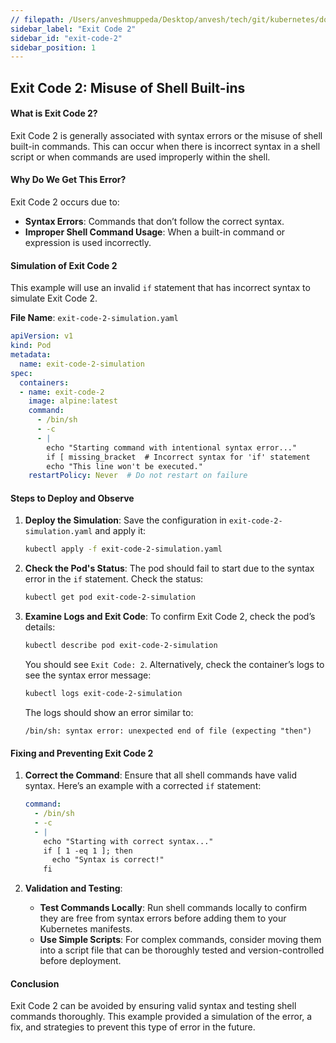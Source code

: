 ```yaml
---
// filepath: /Users/anveshmuppeda/Desktop/anvesh/tech/git/kubernetes/docs/012-troubleshoot/exit-code-2/exit-code-2.md
sidebar_label: "Exit Code 2"
sidebar_id: "exit-code-2"
sidebar_position: 1
---
```


## Exit Code 2: Misuse of Shell Built-ins

#### What is Exit Code 2?
Exit Code 2 is generally associated with syntax errors or the misuse of shell built-in commands. This can occur when there is incorrect syntax in a shell script or when commands are used improperly within the shell.

#### Why Do We Get This Error?
Exit Code 2 occurs due to:
- **Syntax Errors**: Commands that don’t follow the correct syntax.
- **Improper Shell Command Usage**: When a built-in command or expression is used incorrectly.

#### Simulation of Exit Code 2

This example will use an invalid `if` statement that has incorrect syntax to simulate Exit Code 2.

**File Name**: `exit-code-2-simulation.yaml`

```yaml
apiVersion: v1
kind: Pod
metadata:
  name: exit-code-2-simulation
spec:
  containers:
  - name: exit-code-2
    image: alpine:latest
    command:
      - /bin/sh
      - -c
      - |
        echo "Starting command with intentional syntax error..."
        if [ missing_bracket  # Incorrect syntax for 'if' statement
        echo "This line won't be executed."
    restartPolicy: Never  # Do not restart on failure
```

#### Steps to Deploy and Observe

1. **Deploy the Simulation**:
   Save the configuration in `exit-code-2-simulation.yaml` and apply it:
   ```bash
   kubectl apply -f exit-code-2-simulation.yaml
   ```

2. **Check the Pod's Status**:
   The pod should fail to start due to the syntax error in the `if` statement. Check the status:
   ```bash
   kubectl get pod exit-code-2-simulation
   ```

3. **Examine Logs and Exit Code**:
   To confirm Exit Code 2, check the pod’s details:
   ```bash
   kubectl describe pod exit-code-2-simulation
   ```
   You should see `Exit Code: 2`. Alternatively, check the container’s logs to see the syntax error message:
   ```bash
   kubectl logs exit-code-2-simulation
   ```
   The logs should show an error similar to:
   ```
   /bin/sh: syntax error: unexpected end of file (expecting "then")
   ```

#### Fixing and Preventing Exit Code 2

1. **Correct the Command**:
   Ensure that all shell commands have valid syntax. Here’s an example with a corrected `if` statement:
   ```yaml
   command:
     - /bin/sh
     - -c
     - |
       echo "Starting with correct syntax..."
       if [ 1 -eq 1 ]; then
         echo "Syntax is correct!"
       fi
   ```

2. **Validation and Testing**:
   - **Test Commands Locally**: Run shell commands locally to confirm they are free from syntax errors before adding them to your Kubernetes manifests.
   - **Use Simple Scripts**: For complex commands, consider moving them into a script file that can be thoroughly tested and version-controlled before deployment.

#### Conclusion
Exit Code 2 can be avoided by ensuring valid syntax and testing shell commands thoroughly. This example provided a simulation of the error, a fix, and strategies to prevent this type of error in the future.